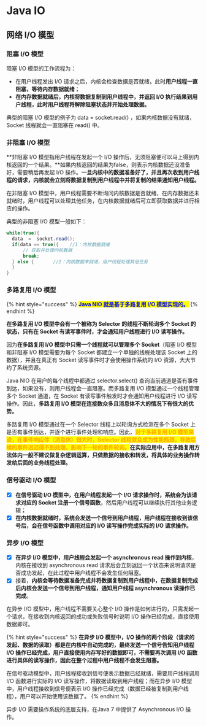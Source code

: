 # Java IO

## 网络 I/O 模型

### 阻塞 I/O 模型

阻塞 I/O 模型的工作流程为：

* 在用户线程发出 I/O 请求之后，内核会检查数据是否就绪，此时**用户线程一直阻塞，等待内存数据就绪**；
* **在内存数据就绪后，内核将数据复制到用户线程中，并返回 I/O 执行结果到用户线程，此时用户线程将解除阻塞状态并开始处理数据。**

典型的阻塞 I/O 模型的例子为 data = socket.read() ，如果内核数据没有就绪，Socket 线程就会一直阻塞在 read() 中。

### 非阻塞 I/O 模型

**非阻塞 I/O 模型指用户线程在发起一个 I/O 操作后，无须阻塞便可以马上得到内核返回的一个结果。**如果内核返回的结果为false，则表示内核数据还没准备好，需要稍后再发起 I/O 操作。**一旦内核中的数据准备好了，并且再次收到用户线程的请求，内核就会立刻将数据复制到用户线程中并将复制的结果通知用户线程。**

在非阻塞 I/O 模型中，用户线程需要不断询问内核数据是否就绪，在内存数据还未就绪时，用户线程可以处理其他任务，在内核数据就绪后可立即获取数据并进行相应的操作。

典型的非阻塞 I/O 模型一般如下：

```java
while(true){
  data  =  socket.read();
  if(data == true){    //1：内核数据就绪
      // 获取并处理内核数据
      break;
  } else {       //2：内核数据未就绪，用户线程处理其他任务
  }
}
```

### 多路复用 I/O 模型

{% hint style="success" %}
<mark style="color:blue;">**Java NIO 就是基于多路复用 I/O 模型实现的。**</mark>
{% endhint %}

**在多路复用 I/O 模型中会有一个被称为 Selector 的线程不断轮询多个 Socket 的状态，只有在 Socket 有读写事件时，才会通知用户线程进行 I/O 读写操作。**

因为**在多路复用 I/O 模型中只需一个线程就可以管理多个 Socket**（阻塞 I/O 模型和非阻塞 I/O 模型需要为每个 Socket 都建立一个单独的线程处理该 Socket 上的数据），并且在真正有 Socket 读写事件时才会使用操作系统的 I/O 资源，大大节约了系统资源。

Java NIO 在用户的每个线程中都通过 selector.select() 查询当前通道是否有事件到达，如果没有，则用户线程会一直阻塞。而多路复用 I/O 模型通过一个线程管理多个 Socket 通道，在 Socket 有读写事件触发时才会通知用户线程进行 I/O 读写操作。因此，**多路复用 I/O 模型在连接数众多且消息体不大的情况下有很大的优势。**

多路复用 I/O 模型通过在一个 Selector 线程上以轮询方式检测在多个 Socket 上是否有事件到达，并逐个进行事件处理和响应。因此，<mark style="color:orange;">**对于多路复用 I/O 模型来说，在事件响应体（消息体）很大时，Selector 线程就会成为性能瓶颈，导致后续的事件迟迟得不到处理，影响下一轮的事件轮询。**</mark>**在实际应用中，在多路复用方法体内一般不建议做复杂逻辑运算，只做数据的接收和转发，将具体的业务操作转发给后面的业务线程处理。**

### 信号驱动 I/O 模型

* [x] **在信号驱动 I/O 模型中，在用户线程发起一个 I/O 请求操作时，系统会为该请求对应的 Socket 注册一个信号函数**，然后用户线程可以继续执行其他业务逻辑；
* [x] **在内核数据就绪时，系统会发送一个信号到用户线程，用户线程在接收到该信号后，会在信号函数中调用对应的 I/O 读写操作完成实际的 I/O 请求操作。**

### 异步 I/O 模型

* [x] **在异步 I/O 模型中，用户线程会发起一个 asynchronous read 操作到内核**，内核在接收到 asynchronous read 请求后会立刻返回一个状态来说明请求是否成功发起，在此过程中用户线程不会发生任何阻塞。
* [x] 接着，**内核会等待数据准备完成并将数据复制到用户线程中，在数据复制完成后内核会发送一个信号到用户线程，通知用户线程 asynchronous 读操作已完成**。

在异步 I/O 模型中，用户线程不需要关心整个 I/O 操作是如何进行的，只需发起一个请求，在接收到内核返回的成功或失败信号时说明 I/O 操作已经完成，直接使用数据即可。

{% hint style="success" %}
**在异步 I/O 模型中，I/O 操作的两个阶段（请求的发起、数据的读取）都是在内核中自动完成的，最终发送一个信号告知用户线程 I/O 操作已经完成，用户直接使用内存写好的数据即可，不需要再次调用 I/O 函数进行具体的读写操作，因此在整个过程中用户线程不会发生阻塞。**

在信号驱动模型中，用户线程接收到信号便表示数据已经就绪，需要用户线程调用 I/O 函数进行实际的 I/O 读写操作，将数据读取到用户线程；而在异步 I/O 模型中，用户线程接收到信号便表示 I/O 操作已经完成（数据已经被复制到用户线程），用户可以开始使用该数据了。
{% endhint %}

异步 I/O 需要操作系统的底层支持，在Java 7 中提供了 Asynchronous I/O 操作。
